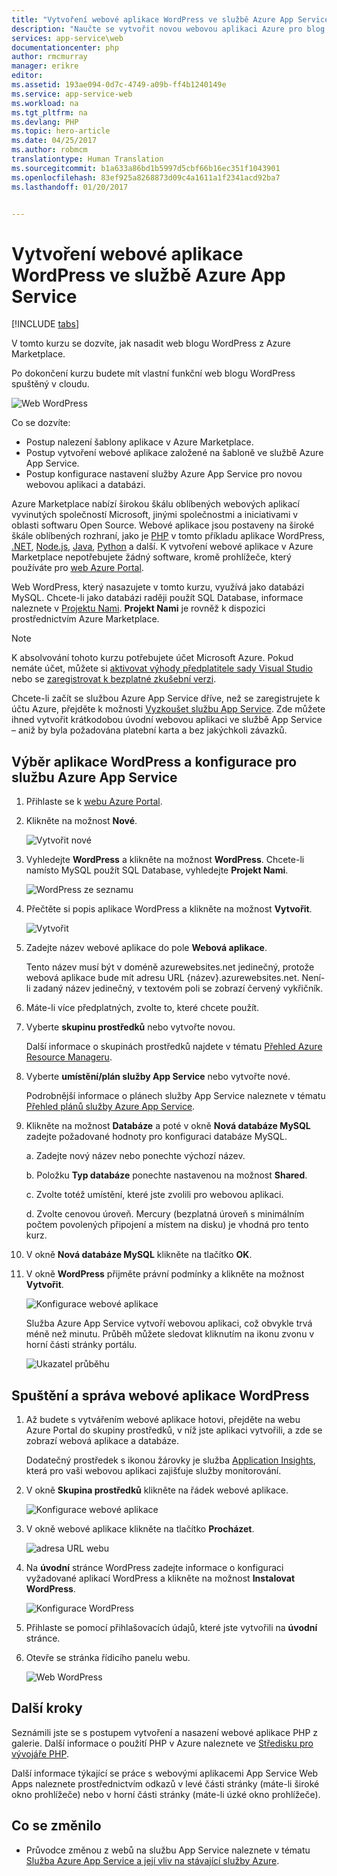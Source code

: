 ```yaml
---
title: "Vytvoření webové aplikace WordPress ve službě Azure App Service | Dokumentace Microsoftu"
description: "Naučte se vytvořit novou webovou aplikaci Azure pro blog WordPress pomocí webu Azure Portal."
services: app-service\web
documentationcenter: php
author: rmcmurray
manager: erikre
editor: 
ms.assetid: 193ae094-0d7c-4749-a09b-ff4b1240149e
ms.service: app-service-web
ms.workload: na
ms.tgt_pltfrm: na
ms.devlang: PHP
ms.topic: hero-article
ms.date: 04/25/2017
ms.author: robmcm
translationtype: Human Translation
ms.sourcegitcommit: b1a633a86bd1b5997d5cbf66b16ec351f1043901
ms.openlocfilehash: 83ef925a8268873d09c4a1611a1f2341acd92ba7
ms.lasthandoff: 01/20/2017


---
```

# <a name="create-a-wordpress-web-app-in-azure-app-service"></a>Vytvoření webové aplikace WordPress ve službě Azure App Service
[!INCLUDE [tabs](../../includes/app-service-web-get-started-nav-tabs.md)]

V tomto kurzu se dozvíte, jak nasadit web blogu WordPress z Azure Marketplace.

Po dokončení kurzu budete mít vlastní funkční web blogu WordPress spuštěný v cloudu.

![Web WordPress](./media/web-sites-php-web-site-gallery/wpdashboard.png)

Co se dozvíte:

* Postup nalezení šablony aplikace v Azure Marketplace.
* Postup vytvoření webové aplikace založené na šabloně ve službě Azure App Service.
* Postup konfigurace nastavení služby Azure App Service pro novou webovou aplikaci a databázi.

Azure Marketplace nabízí širokou škálu oblíbených webových aplikací vyvinutých společností Microsoft, jinými společnostmi a iniciativami v oblasti softwaru Open Source. Webové aplikace jsou postaveny na široké škále oblíbených rozhraní, jako je [PHP](/develop/nodejs/) v tomto příkladu aplikace WordPress, [.NET](/develop/net/), [Node.js](/develop/nodejs/), [Java](/develop/java/), [Python](/develop/python/) a další. K vytvoření webové aplikace v Azure Marketplace nepotřebujete žádný software, kromě prohlížeče, který používáte pro [web Azure Portal](https://portal.azure.com/). 

Web WordPress, který nasazujete v tomto kurzu, využívá jako databázi MySQL. Chcete-li jako databázi raději použít SQL Database, informace naleznete v [Projektu Nami](http://projectnami.org/). **Projekt Nami** je rovněž k dispozici prostřednictvím Azure Marketplace.

> [!NOTE]
> K absolvování tohoto kurzu potřebujete účet Microsoft Azure. Pokud nemáte účet, můžete si [aktivovat výhody předplatitele sady Visual Studio](https://azure.microsoft.com/pricing/member-offers/msdn-benefits-details/?WT.mc_id=A261C142F) nebo se [zaregistrovat k bezplatné zkušební verzi](https://azure.microsoft.com/pricing/free-trial/?WT.mc_id=A261C142F).
> 
> Chcete-li začít se službou Azure App Service dříve, než se zaregistrujete k účtu Azure, přejděte k možnosti [Vyzkoušet službu App Service](https://azure.microsoft.com/try/app-service/). Zde můžete ihned vytvořit krátkodobou úvodní webovou aplikaci ve službě App Service – aniž by byla požadována platební karta a bez jakýchkoli závazků.
> 
> 

## <a name="select-wordpress-and-configure-for-azure-app-service"></a>Výběr aplikace WordPress a konfigurace pro službu Azure App Service
1. Přihlaste se k [webu Azure Portal](https://portal.azure.com/).
2. Klikněte na možnost **Nové**.
   
    ![Vytvořit nové][5]
3. Vyhledejte **WordPress** a klikněte na možnost **WordPress**. Chcete-li namísto MySQL použít SQL Database, vyhledejte **Projekt Nami**.
   
    ![WordPress ze seznamu][7]
4. Přečtěte si popis aplikace WordPress a klikněte na možnost **Vytvořit**.
   
    ![Vytvořit](./media/web-sites-php-web-site-gallery/create.png)
5. Zadejte název webové aplikace do pole **Webová aplikace**.
   
    Tento název musí být v doméně azurewebsites.net jedinečný, protože webová aplikace bude mít adresu URL {název}.azurewebsites.net. Není-li zadaný název jedinečný, v textovém poli se zobrazí červený vykřičník.
6. Máte-li více předplatných, zvolte to, které chcete použít. 
7. Vyberte **skupinu prostředků** nebo vytvořte novou.
   
    Další informace o skupinách prostředků najdete v tématu [Přehled Azure Resource Manageru](../azure-resource-manager/resource-group-overview.md).
8. Vyberte **umístění/plán služby App Service** nebo vytvořte nové.
   
    Podrobnější informace o plánech služby App Service naleznete v tématu [Přehled plánů služby Azure App Service](../app-service/azure-web-sites-web-hosting-plans-in-depth-overview.md).    
9. Klikněte na možnost **Databáze** a poté v okně **Nová databáze MySQL** zadejte požadované hodnoty pro konfiguraci databáze MySQL.
   
    a. Zadejte nový název nebo ponechte výchozí název.
   
    b. Položku **Typ databáze** ponechte nastavenou na možnost **Shared**.
   
    c. Zvolte totéž umístění, které jste zvolili pro webovou aplikaci.
   
    d. Zvolte cenovou úroveň. Mercury (bezplatná úroveň s minimálním počtem povolených připojení a místem na disku) je vhodná pro tento kurz.
10. V okně **Nová databáze MySQL** klikněte na tlačítko **OK**. 
11. V okně **WordPress** přijměte právní podmínky a klikněte na možnost **Vytvořit**. 
    
     ![Konfigurace webové aplikace](./media/web-sites-php-web-site-gallery/configure.png)
    
     Služba Azure App Service vytvoří webovou aplikaci, což obvykle trvá méně než minutu. Průběh můžete sledovat kliknutím na ikonu zvonu v horní části stránky portálu.
    
     ![Ukazatel průběhu](./media/web-sites-php-web-site-gallery/progress.png)

## <a name="launch-and-manage-your-wordpress-web-app"></a>Spuštění a správa webové aplikace WordPress
1. Až budete s vytvářením webové aplikace hotovi, přejděte na webu Azure Portal do skupiny prostředků, v níž jste aplikaci vytvořili, a zde se zobrazí webová aplikace a databáze.
   
    Dodatečný prostředek s ikonou žárovky je služba [Application Insights](/services/application-insights/), která pro vaši webovou aplikaci zajišťuje služby monitorování.
2. V okně **Skupina prostředků** klikněte na řádek webové aplikace.
   
    ![Konfigurace webové aplikace](./media/web-sites-php-web-site-gallery/resourcegroup.png)
3. V okně webové aplikace klikněte na tlačítko **Procházet**.
   
    ![adresa URL webu][browse]
4. Na **úvodní** stránce WordPress zadejte informace o konfiguraci vyžadované aplikací WordPress a klikněte na možnost **Instalovat WordPress**.
   
    ![Konfigurace WordPress](./media/web-sites-php-web-site-gallery/wpconfigure.png)
5. Přihlaste se pomocí přihlašovacích údajů, které jste vytvořili na **úvodní** stránce.  
6. Otevře se stránka řídicího panelu webu.    
   
    ![Web WordPress](./media/web-sites-php-web-site-gallery/wpdashboard.png)

## <a name="next-steps"></a>Další kroky
Seznámili jste se s postupem vytvoření a nasazení webové aplikace PHP z galerie. Další informace o použití PHP v Azure naleznete ve [Středisku pro vývojáře PHP](/develop/php/).

Další informace týkající se práce s webovými aplikacemi App Service Web Apps naleznete prostřednictvím odkazů v levé části stránky (máte-li široké okno prohlížeče) nebo v horní části stránky (máte-li úzké okno prohlížeče). 

## <a name="whats-changed"></a>Co se změnilo
* Průvodce změnou z webů na službu App Service naleznete v tématu [Služba Azure App Service a její vliv na stávající služby Azure](http://go.microsoft.com/fwlink/?LinkId=529714).

[5]: ./media/web-sites-php-web-site-gallery/startmarketplace.png
[7]: ./media/web-sites-php-web-site-gallery/search-web-app.png
[browse]: ./media/web-sites-php-web-site-gallery/browse-web.png

